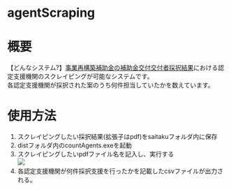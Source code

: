 # agentScraping
<h1>概要</h1>
<p>
【どんなシステム?】<a href="https://jigyou-saikouchiku.go.jp/result.php">事業再構築補助金の補助金交付交付者採択結果</a>における認定支援機関のスクレイピングが可能なシステムです。<br>
各認定支援機関が採択された案のうち何件担当していたかを数えています。
</p>

<h1>使用方法</h1>
<ol>
  <li>スクレイピングしたい採択結果(拡張子はpdf)をsaitakuフォルダ内に保存</li>
  <li>distフォルダ内のcountAgents.exeを起動</li>
  <li>スクレイピングしたいpdfファイル名を記入し、実行する<br><img src=https://user-images.githubusercontent.com/52229471/235405000-6d185416-d115-4848-a7bd-8f678fc332ee.png></li>
  <li>各認定支援機関が何件採択支援を行ったかを記載したcsvファイルが出力される。</li>
</ol>

